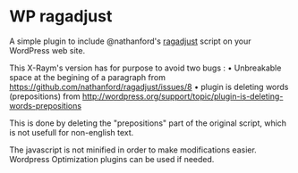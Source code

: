 WP ragadjust
============

A simple plugin to include @nathanford's [ragadjust](https://github.com/nathanford/ragadjust) script on your WordPress web site.

This X-Raym's version has for purpose to avoid two bugs :
• Unbreakable space at the begining of a paragraph from https://github.com/nathanford/ragadjust/issues/8
• plugin is deleting words (prepositions) from http://wordpress.org/support/topic/plugin-is-deleting-words-prepositions

This is done by deleting the "prepositions" part of the original script, which is not usefull for non-english text.

The javascript is not minified in order to make modifications easier. Wordpress Optimization plugins can be used if needed.

